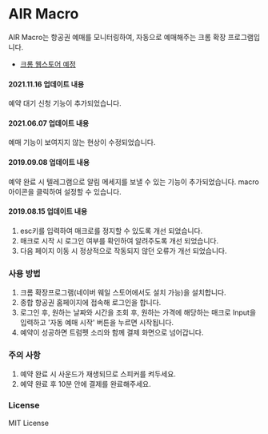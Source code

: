 # AIR Macro

AIR Macro는 항공권 예매를 모니터링하여, 자동으로 예매해주는 크롬 확장 프로그램입니다.

- [크롬 웹스토어 예정]()

#### 2021.11.16 업데이트 내용
예약 대기 신청 기능이 추가되었습니다.

#### 2021.06.07 업데이트 내용
예매 기능이 보여지지 않는 현상이 수정되었습니다.

#### 2019.09.08 업데이트 내용
예약 완료 시 텔레그램으로 알림 메세지를 보낼 수 있는 기능이 추가되었습니다.
macro 아이콘을 클릭하여 설정할 수 있습니다.

#### 2019.08.15 업데이트 내용
1. esc키를 입력하여 매크로를 정지할 수 있도록 개선 되었습니다.
2. 매크로 시작 시 로그인 여부를 확인하여 알려주도록 개선 되었습니다.
3. 다음 페이지 이동 시 정상적으로 작동되지 않던 오류가 개선 되었습니다.

### 사용 방법
1. 크롬 확장프로그램(네이버 웨일 스토어에서도 설치 가능)을 설치합니다.
1. 종합 항공권 홈페이지에 접속해 로그인을 합니다.
1. 로그인 후, 원하는 날짜와 시간을 조회 후, 원하는 가격에 해당하는 매크로 Input을 입력하고 '자동 예매 시작' 버튼을 누르면 시작됩니다.
1. 예약이 성공하면 트럼펫 소리와 함께 결제 화면으로 넘어갑니다.

### 주의 사항
1. 예약 완료 시 사운드가 재생되므로 스피커를 켜두세요.
1. 예약 완료 후 10분 안에 결제를 완료해주세요.

### License
MIT License
